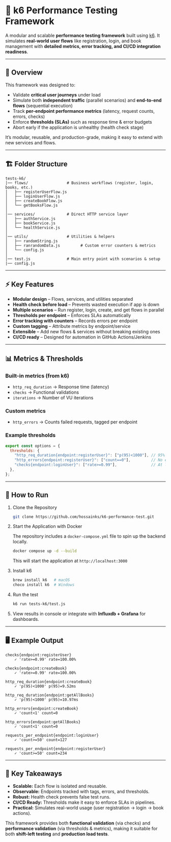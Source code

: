 # 📘 k6 Performance Testing Framework

A modular and scalable **performance testing framework** built using [k6](https://k6.io).
It simulates **real-world user flows** like registration, login, and book management with **detailed metrics, error tracking, and CI/CD integration readiness**.

---

## 📖 Overview

This framework was designed to:

* Validate **critical user journeys** under load
* Simulate both **independent traffic** (parallel scenarios) and **end-to-end flows** (sequential execution)
* Track **per-endpoint performance metrics** (latency, request counts, errors, checks)
* Enforce **thresholds (SLAs)** such as response time & error budgets
* Abort early if the application is unhealthy (health check stage)

It’s modular, reusable, and production-grade, making it easy to extend with new services and flows.

---

## 🏗️ Folder Structure

```
tests-k6/
│── flows/                 # Business workflows (register, login, books, etc.)
│   ├── registerUserFlow.js
│   ├── loginUserFlow.js
│   ├── createBookFlow.js
│   └── getBooksFlow.js
│
│── services/              # Direct HTTP service layer
│   ├── authService.js
│   ├── bookService.js
│   └── healthService.js
│
│── utils/                 # Utilities & helpers
│   ├── randomString.js
│   ├── ranrandomData.js         # Custom error counters & metrics
│   └── config.js
│
│── test.js                # Main entry point with scenarios & setup
|── config.js     
```

---

## ⚡ Key Features

* **Modular design** – Flows, services, and utilities separated
* **Health check before load** – Prevents wasted execution if app is down
* **Multiple scenarios** – Run register, login, create, and get flows in parallel
* **Thresholds per endpoint** – Enforces SLAs automatically
* **Error tracking with counters** – Records errors per endpoint
* **Custom tagging** – Attribute metrics by endpoint/service
* **Extensible** – Add new flows & services without breaking existing ones
* **CI/CD ready** – Designed for automation in GitHub Actions/Jenkins

---

## 📊 Metrics & Thresholds

### Built-in metrics (from k6)

* `http_req_duration` → Response time (latency)
* `checks` → Functional validations
* `iterations` → Number of VU iterations

### Custom metrics

* `http_errors` → Counts failed requests, tagged per endpoint

### Example thresholds

```js
export const options = {
  thresholds: {
    "http_req_duration{endpoint:registerUser}": ["p(95)<1000"], // 95% < 1s
    "http_errors{endpoint:registerUser}": ["count==0"],         // No errors
    "checks{endpoint:loginUser}": ["rate>=0.99"],               // At least 99% success
  },
};
```

---

## 🚀 How to Run

1. Clone the Repository

   ```sh
   git clone https://github.com/hossainks/k6-performance-test.git
   ```
2. Start the Application with Docker
   
   The repository includes a `docker-compose.yml` file to spin up the backend locally.

   ```sh
   docker compose up -d --build
   ```
   This will start the application at `http://localhost:3000`

3. Install k6

   ```sh
   brew install k6   # macOS
   choco install k6  # Windows
   ```

4. Run the test

   ```sh
   k6 run tests-k6/test.js
   ```

5. View results in console or integrate with **Influxdb + Grafana** for dashboards.

---

## 🖥️ Example Output

```
checks{endpoint:registerUser}
    ✓ 'rate>=0.99' rate=100.00%

checks{endpoint:createBook}
    ✓ 'rate>=0.99' rate=100.00%

http_req_duration{endpoint:createBook}
    ✓ 'p(95)<1000' p(95)=9.52ms

http_req_duration{endpoint:getAllBooks}
    ✓ 'p(95)<1000' p(95)=10.97ms

http_errors{endpoint:createBook}
    ✓ 'count<1' count=0

http_errors{endpoint:getAllBooks}
    ✓ 'count<1' count=0

requests_per_endpoint{endpoint:loginUser}
    ✓ 'count>=50' count=127

requests_per_endpoint{endpoint:registerUser}
    ✓ 'count>=50' count=234

```

---

## 🔑 Key Takeaways

* **Scalable:** Each flow is isolated and reusable.
* **Observable:** Endpoints tracked with tags, errors, and thresholds.
* **Robust:** Health check prevents false test runs.
* **CI/CD Ready:** Thresholds make it easy to enforce SLAs in pipelines.
* **Practical:** Simulates real-world usage (user registration → login → book actions).

This framework provides both **functional validation** (via checks) and **performance validation** (via thresholds & metrics), making it suitable for both **shift-left testing** and **production load tests**.
